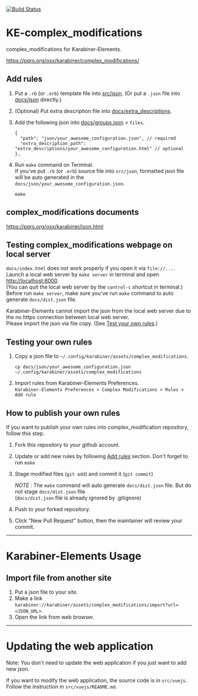 [![Build Status](https://travis-ci.com/pqrs-org/KE-complex_modifications.svg?branch=master)](https://travis-ci.com/pqrs-org/KE-complex_modifications)

# KE-complex_modifications

complex_modifications for Karabiner-Elements.

<https://pqrs.org/osx/karabiner/complex_modifications/>

## Add rules

1.  Put a `.rb` (or `.erb`) template file into [src/json](https://github.com/pqrs-org/KE-complex_modifications/tree/master/src/json). (Or put a `.json` file into [docs/json](https://github.com/pqrs-org/KE-complex_modifications/tree/master/docs/json) directly.)
2.  (Optional) Put extra description file into [docs/extra_descriptions](https://github.com/pqrs-org/KE-complex_modifications/tree/master/docs/extra_descriptions).
3.  Add the following json into [docs/groups.json](https://github.com/pqrs-org/KE-complex_modifications/tree/master/docs/groups.json) &gt; `files`. 

    ```json5
    {
      "path": "json/your_awesome_configuration.json", // required
      "extra_description_path": "extra_descriptions/your_awesome_configuration.html" // optional
    },
    ```

4.  Run `make` command on Terminal. <br/> If you've put `.rb` (or `.erb`) source file into `src/json`, formatted json file will be auto generated in the `docs/json/your_awesome_configuration.json`.

    ```shell
    make
    ```
    
    

## complex_modifications documents

<https://pqrs.org/osx/karabiner/json.html>

## Testing complex_modifications webpage on local server

`docs/index.html` does not work properly if you open it via `file://...`.<br />
Launch a local web server by `make server` in terminal and open <http://localhost:8000>.<br />
(You can quit the local web server by the `control-c` shortcut in terminal.) <br/>
Before run `make server`, make sure you've run `make` command to auto generate `docs/dist.json` file. 

Karabiner-Elements cannot import the json from the local web server due to the no https connection between local web server.<br />
Please import the json via file copy. (See [Test your own rules](#Test-your-own-rules).)

## Testing your own rules

1.  Copy a json file to `~/.config/karabiner/assets/complex_modifications`.
    ```shell
    cp docs/json/your_awesome_configuration.json ~/.config/karabiner/assets/complex_modifications
    ```
2.  Import rules from Karabiner-Elements Preferences.  
 `Karabiner-Elements Preferences > Complex Modifications > Rules > Add rule`

## How to publish your own rules

If you want to publish your own rules into complex_modification repository, follow this step.

1. Fork this repository to your github account.
2. Update or add new rules by following [Add rules](#add-rules) section. Don't forget to run `make`
3. Stage modified files (`git add`) and commit it (`git commit`)

    *NOTE :* The `make` command will auto generate `docs/dist.json` file. But do not stage `docs/dist.json` file. <br/>(`docs/dist.json` file is already ignored by .gitignore)

4. Push to your forked repository.
5. Click "New Pull Request" button, then the maintainer will review your commit.

---

# Karabiner-Elements Usage

## Import file from another site

1.  Put a json file to your site.
2.  Make a link `karabiner://karabiner/assets/complex_modifications/import?url=<JSON_URL>`.
3.  Open the link from web browser.

---

# Updating the web application

Note: You don't need to update the web application if you just want to add new json.

If you want to modify the web application, the source code is in `src/vuejs`.
Follow the instruction in `src/vuejs/README.md`.
